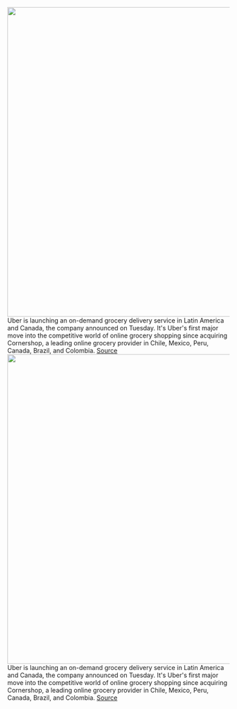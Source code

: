 <img src='https://cdn.vox-cdn.com/thumbor/WbjoDdXhjkaLPd58YXWAcLUPFrw=/0x0:2040x1360/1200x800/filters:focal(857x517:1183x843)/cdn.vox-cdn.com/uploads/chorus_image/image/67025039/acastro_180927_1777_uber_0002.0.jpg' width='700px' /><br/>
Uber is launching an on-demand grocery delivery service in Latin America and Canada, the company announced on Tuesday. It's Uber's first major move into the competitive world of online grocery shopping since acquiring Cornershop, a leading online grocery provider in Chile, Mexico, Peru, Canada, Brazil, and Colombia.
<a href='https://www.theverge.com/2020/7/7/21315159/uber-grocery-delivery-launch-cornershop-latin-america-canada'> Source <a/><img src='https://cdn.vox-cdn.com/thumbor/WbjoDdXhjkaLPd58YXWAcLUPFrw=/0x0:2040x1360/1200x800/filters:focal(857x517:1183x843)/cdn.vox-cdn.com/uploads/chorus_image/image/67025039/acastro_180927_1777_uber_0002.0.jpg' width='700px' /><br/>
Uber is launching an on-demand grocery delivery service in Latin America and Canada, the company announced on Tuesday. It's Uber's first major move into the competitive world of online grocery shopping since acquiring Cornershop, a leading online grocery provider in Chile, Mexico, Peru, Canada, Brazil, and Colombia.
<a href='https://www.theverge.com/2020/7/7/21315159/uber-grocery-delivery-launch-cornershop-latin-america-canada'> Source <a/>